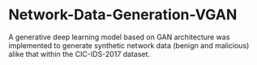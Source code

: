 # Network-Data-Generation-VGAN
A generative deep learning model based on GAN architecture was implemented to generate synthetic network data (benign and malicious) alike that within the CIC-IDS-2017 dataset. 
